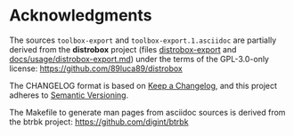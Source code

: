 Acknowledgments
===============

The sources `toolbox-export` and `toolbox-export.1.asciidoc` are partially derived from the **distrobox** project (files [distrobox-export](https://github.com/89luca89/distrobox/blob/main/distrobox-export) and [docs/usage/distrobox-export.md](https://github.com/89luca89/distrobox/blob/main/docs/usage/distrobox-export.md))  under the terms of the GPL-3.0-only license:
https://github.com/89luca89/distrobox

The CHANGELOG format is based on [Keep a Changelog](https://keepachangelog.com/en/1.0.0/),
and this project adheres to [Semantic Versioning](https://semver.org/spec/v2.0.0.html).

The Makefile to generate man pages from asciidoc sources is derived from the btrbk project: https://github.com/digint/btrbk



